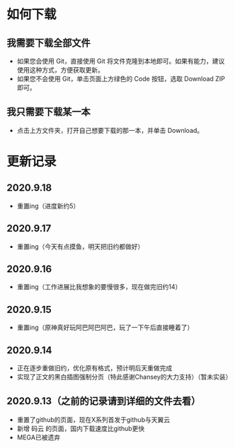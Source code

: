 # 如何下载

## 我需要下载全部文件

- 如果您会使用 Git，直接使用 Git 将文件克隆到本地即可。如果有能力，建议使用这种方式，方便获取更新。
- 如果您不会使用 Git，单击页面上方绿色的 Code 按钮，选取 Download ZIP 即可。

## 我只需要下载某一本

- 点击上方文件夹，打开自己想要下载的那一本，并单击 Download。

# 更新记录

## 2020.9.18
 - 重置ing（进度新约5）

## 2020.9.17
 - 重置ing（今天有点摸鱼，明天把旧约都做好）

## 2020.9.16
- 重置ing（工作进展比我想象的要慢很多，现在做完旧约14）

## 2020.9.15
- 重置ing（原神真好玩阿巴阿巴阿巴，玩了一下午后直接睡着了）

## 2020.9.14
- 正在逐步重做旧约，优化原有格式，预计明后天重做完成
- 实现了正文的黑白插图强制分页（特此感谢Chansey的大力支持）（暂未实装）

## 2020.9.13（之前的记录请到详细的文件去看）
- 重置了github的页面，现在X系列首发于github与天翼云
- 新增 码云 的页面，国内下载速度比github更快
- MEGA已被遗弃